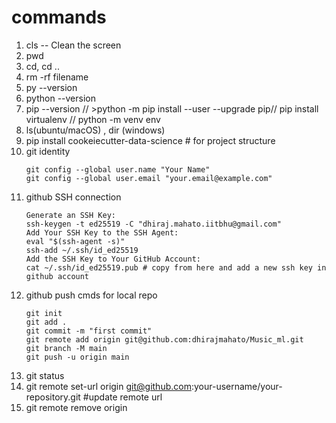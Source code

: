 # commands
1. cls -- Clean the screen
2. pwd
3. cd, cd ..
4. rm -rf filename
5. py --version
6. python --version
7. pip --version   // >python -m pip install --user --upgrade pip// pip install virtualenv // python -m venv env
8. ls(ubuntu/macOS) , dir (windows)
9. pip install cookeiecutter-data-science  # for project structure
10. git identity
    ```
    git config --global user.name "Your Name"
    git config --global user.email "your.email@example.com"
    ```
11. github SSH connection
    ```
    Generate an SSH Key:
    ssh-keygen -t ed25519 -C "dhiraj.mahato.iitbhu@gmail.com"
    Add Your SSH Key to the SSH Agent:
    eval "$(ssh-agent -s)"
    ssh-add ~/.ssh/id_ed25519
    Add the SSH Key to Your GitHub Account:
    cat ~/.ssh/id_ed25519.pub # copy from here and add a new ssh key in github account
    ```
12. github push cmds for local repo
    ```
    git init
    git add .
    git commit -m "first commit"
    git remote add origin git@github.com:dhirajmahato/Music_ml.git
    git branch -M main
    git push -u origin main
    ```
 13. git status
 14. git remote set-url origin git@github.com:your-username/your-repository.git   #update remote url
 15. git remote remove origin


